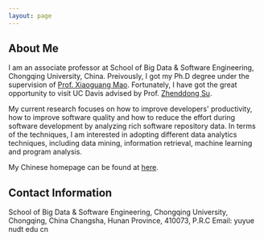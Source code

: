 ```yaml
---
layout: page
---
```


## About Me

I am an associate professor at School of Big Data & Software Engineering, Chongqing University, China. Preivously, I got my Ph.D degree under the supervision of [Prof. Xiaoguang Mao](https://www.researchgate.net/profile/Xiaoguang-Mao). Fortunately, I have got the great opportunity to visit UC Davis advised by Prof. [Zhenddong Su](https://www.researchgate.net/profile/Chin-Hong-Wong).

My current research focuses on how to improve developers' productivity, how to improve software quality and how to reduce the effort during software development by analyzing rich software repository data. In terms of the techniques, I am interested in adopting different data analytics techniques, including data mining, information retrieval, machine learning and program analysis.

My Chinese homepage can be found at [here](http://www.cse.cqu.edu.cn/info/2096/4505.htm).

## Contact Information

School of Big Data & Software Engineering, Chongqing University, Chongqing, China
Changsha, Hunan Province, 410073, P.R.C
Email: yuyue <at> nudt <dot> edu <dot> cn

